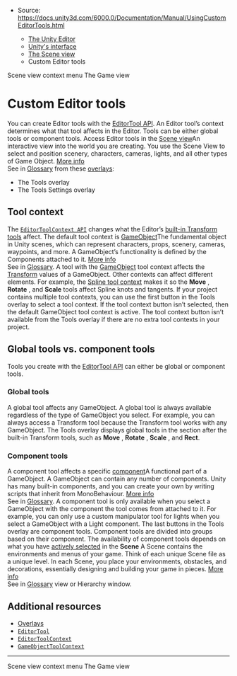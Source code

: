 * Source: https://docs.unity3d.com/6000.0/Documentation/Manual/UsingCustomEditorTools.html

  * [The Unity Editor](https://docs.unity3d.com/6000.0/Documentation/Manual/unity-editor.html)
  * [Unity's interface](https://docs.unity3d.com/6000.0/Documentation/Manual/UsingTheEditor.html)
  * [The Scene view](https://docs.unity3d.com/6000.0/Documentation/Manual/UsingTheSceneView.html)
  * Custom Editor tools


[](https://docs.unity3d.com/6000.0/Documentation/Manual/SceneViewContextMenu.html)
Scene view context menu
[](https://docs.unity3d.com/6000.0/Documentation/Manual/GameView.html)
The Game view
# Custom Editor tools
You can create Editor tools with the [EditorTool API](https://docs.unity3d.com/6000.0/Documentation/ScriptReference/EditorTools.EditorTool.html). 
An Editor tool’s context determines what that tool affects in the Editor. Tools can be either global tools or component tools.
Access Editor tools in the [Scene view](https://docs.unity3d.com/6000.0/Documentation/Manual/UsingTheSceneView.html)An interactive view into the world you are creating. You use the Scene View to select and position scenery, characters, cameras, lights, and all other types of Game Object. [More info](https://docs.unity3d.com/6000.0/Documentation/Manual/UsingTheSceneView.html)  
See in [Glossary](https://docs.unity3d.com/6000.0/Documentation/Manual/Glossary.html#SceneView) from these [overlays](https://docs.unity3d.com/6000.0/Documentation/Manual/overlays.html): 
  * The Tools overlay
  * The Tools Settings overlay


## Tool context
The [`EditorToolContext API`](https://docs.unity3d.com/6000.0/Documentation/ScriptReference/EditorTools.EditorToolContext.html) changes what the Editor’s [built-in Transform tools](https://docs.unity3d.com/6000.0/Documentation/Manual/PositioningGameObjects.html) affect.
The default tool context is [GameObject](https://docs.unity3d.com/6000.0/Documentation/ScriptReference/EditorTools.GameObjectToolContext.html)The fundamental object in Unity scenes, which can represent characters, props, scenery, cameras, waypoints, and more. A GameObject’s functionality is defined by the Components attached to it. [More info](https://docs.unity3d.com/6000.0/Documentation/Manual/class-GameObject.html)  
See in [Glossary](https://docs.unity3d.com/6000.0/Documentation/Manual/Glossary.html#GameObject). A tool with the [GameObject](https://docs.unity3d.com/6000.0/Documentation/ScriptReference/EditorTools.GameObjectToolContext.html) tool context affects the [Transform](https://docs.unity3d.com/6000.0/Documentation/Manual/class-Transform.html) values of a GameObject. Other contexts can affect different elements. For example, the [Spline tool context](https://docs.unity3d.com/Packages/com.unity.splines@latest/) makes it so the **Move** , **Rotate** , and **Scale** tools affect Spline knots and tangents.
If your project contains multiple tool contexts, you can use the first button in the Tools overlay to select a tool context. If the tool context button isn’t selected, then the default GameObject tool context is active. The tool context button isn’t available from the Tools overlay if there are no extra tool contexts in your project. 
## Global tools vs. component tools
Tools you create with the [EditorTool API](https://docs.unity3d.com/6000.0/Documentation/ScriptReference/EditorTools.EditorTool.html) can either be global or component tools.
### Global tools
A global tool affects any GameObject. 
A global tool is always available regardless of the type of GameObject you select. For example, you can always access a Transform tool because the Transform tool works with any GameObject. 
The Tools overlay displays global tools in the section after the built-in Transform tools, such as **Move** , **Rotate** , **Scale** , and **Rect**. 
### Component tools
A component tool affects a specific [component](https://docs.unity3d.com/6000.0/Documentation/Manual/Components.html)A functional part of a GameObject. A GameObject can contain any number of components. Unity has many built-in components, and you can create your own by writing scripts that inherit from MonoBehaviour. [More info](https://docs.unity3d.com/6000.0/Documentation/Manual/UsingComponents.html)  
See in [Glossary](https://docs.unity3d.com/6000.0/Documentation/Manual/Glossary.html#component). 
A component tool is only available when you select a GameObject with the component the tool comes from attached to it. For example, you can only use a custom manipulator tool for lights when you select a GameObject with a Light component.
The last buttons in the Tools overlay are component tools. Component tools are divided into groups based on their component. The availability of component tools depends on what you have [actively selected](https://docs.unity3d.com/6000.0/Documentation/Manual/SelectGameObjects.html) in the **Scene** A Scene contains the environments and menus of your game. Think of each unique Scene file as a unique level. In each Scene, you place your environments, obstacles, and decorations, essentially designing and building your game in pieces. [More info](https://docs.unity3d.com/6000.0/Documentation/Manual/CreatingScenes.html)  
See in [Glossary](https://docs.unity3d.com/6000.0/Documentation/Manual/Glossary.html#Scene) view or Hierarchy window. 
## Additional resources
  * [Overlays](https://docs.unity3d.com/6000.0/Documentation/Manual/overlays.html)
  * [`EditorTool`](https://docs.unity3d.com/6000.0/Documentation/ScriptReference/EditorTools.EditorTool.html)
  * [`EditorToolContext`](https://docs.unity3d.com/6000.0/Documentation/ScriptReference/EditorTools.EditorToolContext.html)
  * [`GameObjectToolContext`](https://docs.unity3d.com/6000.0/Documentation/ScriptReference/EditorTools.GameObjectToolContext.html)


* * *
[](https://docs.unity3d.com/6000.0/Documentation/Manual/SceneViewContextMenu.html)
Scene view context menu
[](https://docs.unity3d.com/6000.0/Documentation/Manual/GameView.html)
The Game view

